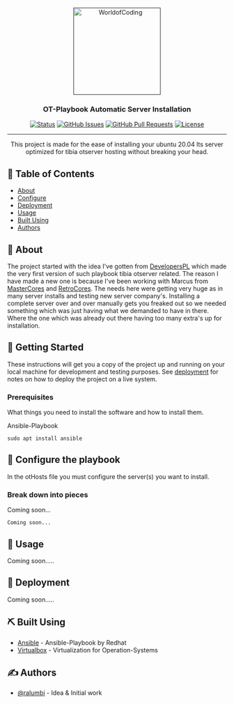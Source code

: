 <p align="center">
  <a href="" rel="noopener">
 <img width=200px height=200px src="https://worldofcoding.net/worldofcoding.png" alt="WorldofCoding" href="https://worldofcoding.net/" target="_blank"></a>
</p>

<h3 align="center">OT-Playbook Automatic Server Installation</h3>

<div align="center">

[![Status](https://img.shields.io/badge/status-active-success.svg)]()
[![GitHub Issues](https://img.shields.io/github/issues/kylelobo/The-Documentation-Compendium.svg)](https://github.com/Ralumbi/ot-playbook)
[![GitHub Pull Requests](https://img.shields.io/github/issues-pr/kylelobo/The-Documentation-Compendium.svg)](https://github.com/Ralumbi/ot-playbook/pulls)
[![License](https://img.shields.io/badge/license-MIT-blue.svg)](/LICENSE)

</div>

---

<p align="center">
This project is made for the ease of installing your ubuntu 20.04 lts server optimized for tibia otserver hosting without breaking your head.
    <br> 
</p>

## 📝 Table of Contents

- [About](#about)
- [Configure](#configure)
- [Deployment](#deployment)
- [Usage](#usage)
- [Built Using](#built_using)
- [Authors](#authors)

## 🧐 About <a name = "about"></a>

The project started with the idea I've gotten from <a href="https://github.com/DevelopersPL/" target="_blank">DevelopersPL</a> which made the very first version of such playbook tibia otserver related. The reason I have made a new one is because I've been working with Marcus from <a href="https://mastercores.com" target="_blank">MasterCores</a> and <a href="https://retrocores.com" target="_blank">RetroCores</a>. The needs here were getting very huge as in many server installs and testing new server company's. Installing a complete server over and over manually gets you freaked out so we needed something which was just having what we demanded to have in there. Where the one which was already out there having too many extra's up for installation.

## 🏁 Getting Started <a name = "getting_started"></a>

These instructions will get you a copy of the project up and running on your local machine for development and testing purposes. See [deployment](#deployment) for notes on how to deploy the project on a live system.

### Prerequisites

What things you need to install the software and how to install them.

Ansible-Playbook
```
sudo apt install ansible
```

## 🔧 Configure the playbook <a name = "configure"></a>

In the otHosts file you must configure the server(s) you want to install.

### Break down into pieces

Coming soon...

```
Coming soon...
```

## 🎈 Usage <a name="usage"></a>

Coming soon.....

## 🚀 Deployment <a name = "deployment"></a>

Coming soon.....

## ⛏️ Built Using <a name = "built_using"></a>

- [Ansible](https://www.ansible.com/) - Ansible-Playbook by Redhat
- [Virtualbox](https://www.virtualbox.org/) - Virtualization for Operation-Systems

## ✍️ Authors <a name = "authors"></a>

- [@ralumbi](https://github.com/ralumbi) - Idea & Initial work
